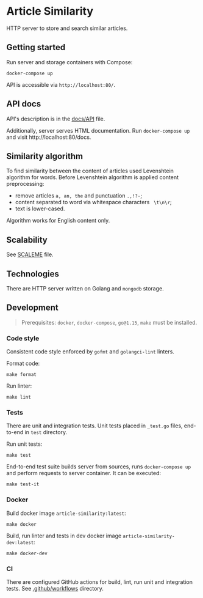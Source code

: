 # Article Similarity

HTTP server to store and search similar articles.

## Getting started

Run server and storage containers with Compose:

```shell
docker-compose up
```

API is accessible via `http://localhost:80/`.

## API docs

API's description is in the [docs/API](./docs/API.md) file.

Additionally, server serves HTML documentation. Run `docker-compose up` and visit http://localhost:80/docs.

## Similarity algorithm

To find similarity between the content of articles used Levenshtein algorithm for words. Before Levenshtein algorithm is 
applied content preprocessing:
- remove articles `a, an, the` and punctuation `.,!?-`;
- content separated to word via whitespace characters ` \t\n\r`;
- text is lower-cased.

Algorithm works for English content only.

## Scalability

See [SCALEME](SCALEME.md) file.

## Technologies

There are HTTP server written on Golang and `mongodb` storage.

## Development

> Prerequisites: `docker`, `docker-compose`, `go@1.15`, `make` must be installed.

### Code style

Consistent code style enforced by `gofmt`  and `golangci-lint` linters.

Format code:

```shell
make format
```

Run linter:

```shell
make lint
```

### Tests

There are unit and integration tests. Unit tests placed in `_test.go` files,
end-to-end in `test` directory.

Run unit tests:

```shell
make test
```

End-to-end test suite builds server from sources, runs `docker-compose up` and perform requests to server container.
It can be executed:

```shell
make test-it
```

### Docker

Build docker image `article-similarity:latest`:

```shell
make docker
```

Build, run linter and tests in dev docker image `article-similarity-dev:latest`:

```shell
make docker-dev
```

### CI

There are configured GitHub actions for build, lint, run unit and integration tests. 
See [.github/workflows](.github/workflows) directory.
